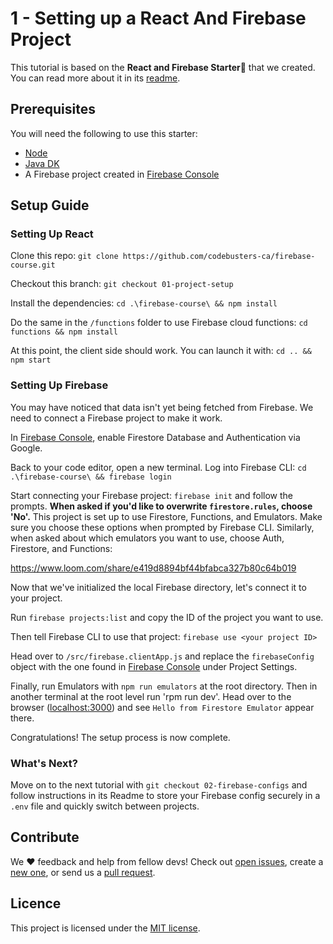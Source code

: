 # 1 - Setting up a React And Firebase Project

This tutorial is based on the **React and Firebase Starter💞** that we created. You can read more about it in its [readme](https://github.com/codebusters-ca/react-firebase-starter#react--firebase-starter).

## Prerequisites

You will need the following to use this starter: 

* [Node](https://nodejs.org/en/)
* [Java DK](https://docs.oracle.com/en/java/javase/16/install/overview-jdk-installation.html#GUID-8677A77F-231A-40F7-98B9-1FD0B48C346A)
* A Firebase project created in [Firebase Console](https://console.firebase.google.com)

## Setup Guide

### Setting Up React

Clone this repo:
```git clone https://github.com/codebusters-ca/firebase-course.git```

Checkout this branch:
```git checkout 01-project-setup```

Install the dependencies:
```cd .\firebase-course\ && npm install```

Do the same in the `/functions` folder to use Firebase cloud functions:
```cd functions && npm install```

At this point, the client side should work. You can launch it with:
```cd .. && npm start``` 

### Setting Up Firebase

You may have noticed that data isn't yet being fetched from Firebase. We need to connect a Firebase project to make it work.

In [Firebase Console](https://console.firebase.google.com), enable Firestore Database and Authentication via Google.

Back to your code editor, open a new terminal. Log into Firebase CLI:
```cd .\firebase-course\ && firebase login```

Start connecting your Firebase project:
```firebase init```
and follow the prompts. **When asked if you'd like to overwrite `firestore.rules`, choose 'No'.** This project is set up to use Firestore, Functions, and Emulators. Make sure you choose these options when prompted by Firebase CLI. Similarly, when asked about which emulators you want to use, choose Auth, Firestore, and Functions:

https://www.loom.com/share/e419d8894bf44bfabca327b80c64b019

Now that we've initialized the local Firebase directory, let's connect it to your project.

Run `firebase projects:list` and copy the ID of the project you want to use.

Then tell Firebase CLI to use that project:
```firebase use <your project ID>```

Head over to `/src/firebase.clientApp.js` and replace the `firebaseConfig` object with the one found in [Firebase Console](https://console.firebase.google.com) under Project Settings.

Finally, run Emulators with `npm run emulators` at the root directory. 
Then in another terminal at the root level run 'rpm run dev'. 
Head over to the browser ([localhost:3000](http://localhost:3000/)) and see `Hello from Firestore Emulator` appear there.

Congratulations! The setup process is now complete.

### What's Next?

Move on to the next tutorial with `git checkout 02-firebase-configs` and follow instructions in its Readme to store your Firebase config securely in a `.env` file and quickly switch between projects.

## Contribute

We ❤️ feedback and help from fellow devs! Check out [open issues](https://github.com/codebusters-ca/react-firebase-starter/issues), create a [new one](https://github.com/codebusters-ca/react-firebase-starter/issues/new?labels=bug), or send us a [pull request](https://github.com/codebusters-ca/react-firebase-starter/compare).

## Licence

This project is licensed under the [MIT license](https://github.com/codebusters-ca/firebase-course/blob/main/LICENSE).
